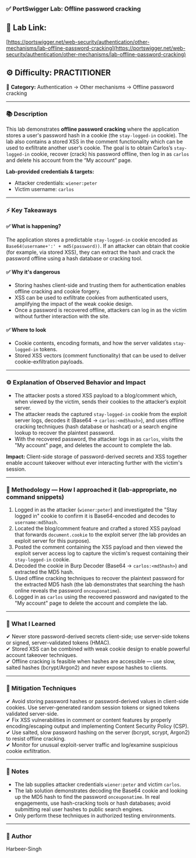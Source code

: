 ### ✅ **PortSwigger Lab: Offline password cracking**

## 🔗 **Lab Link:**

[https://portswigger.net/web-security/authentication/other-mechanisms/lab-offline-password-cracking](https://portswigger.net/web-security/authentication/other-mechanisms/lab-offline-password-cracking)

## ⚙️ **Difficulty:** PRACTITIONER

📂 **Category:** Authentication → Other mechanisms → Offline password cracking

---

### 📚 **Description**

This lab demonstrates **offline password cracking** where the application stores a user's password hash in a cookie (the `stay-logged-in` cookie). The lab also contains a stored XSS in the comment functionality which can be used to exfiltrate another user’s cookie. The goal is to obtain Carlos’s `stay-logged-in` cookie, recover (crack) his password offline, then log in as `carlos` and delete his account from the “My account” page.

**Lab-provided credentials & targets:**

* Attacker credentials: `wiener:peter`
* Victim username: `carlos`

---

### ⚡ **Key Takeaways**

#### ✅ What is happening?

The application stores a predictable `stay-logged-in` cookie encoded as `Base64(username+':' + md5(password))`. If an attacker can obtain that cookie (for example, via stored XSS), they can extract the hash and crack the password offline using a hash database or cracking tool.

#### ✅ Why it's dangerous

* Storing hashes client-side and trusting them for authentication enables offline cracking and cookie forgery.
* XSS can be used to exfiltrate cookies from authenticated users, amplifying the impact of the weak cookie design.
* Once a password is recovered offline, attackers can log in as the victim without further interaction with the site.

#### ✅ Where to look

* Cookie contents, encoding formats, and how the server validates `stay-logged-in` tokens.
* Stored XSS vectors (comment functionality) that can be used to deliver cookie-exfiltration payloads.

---

### ⚙️ **Explanation of Observed Behavior and Impact**

* The attacker posts a stored XSS payload to a blog/comment which, when viewed by the victim, sends their cookies to the attacker’s exploit server.
* The attacker reads the captured `stay-logged-in` cookie from the exploit server logs, decodes it (Base64 → `carlos:<md5hash>`), and uses offline cracking techniques (hash database or hashcat) or a search engine lookup to recover the plaintext password.
* With the recovered password, the attacker logs in as `carlos`, visits the "My account" page, and deletes the account to complete the lab.

**Impact:** Client-side storage of password-derived secrets and XSS together enable account takeover without ever interacting further with the victim's session.

---

### 🧪 Methodology — How I approached it (lab-appropriate, no command snippets)

1. Logged in as the attacker (`wiener:peter`) and investigated the "Stay logged in" cookie to confirm it is Base64-encoded and decodes to `username:md5hash`.
2. Located the blog/comment feature and crafted a stored XSS payload that forwards `document.cookie` to the exploit server (the lab provides an exploit server for this purpose).
3. Posted the comment containing the XSS payload and then viewed the exploit server access log to capture the victim's request containing their `stay-logged-in` cookie.
4. Decoded the cookie in Burp Decoder (Base64 → `carlos:<md5hash>`) and extracted the MD5 hash.
5. Used offline cracking techniques to recover the plaintext password for the extracted MD5 hash (the lab demonstrates that searching the hash online reveals the password `onceuponatime`).
6. Logged in as `carlos` using the recovered password and navigated to the "My account" page to delete the account and complete the lab.

---

### 📝 What I Learned
                
✔ Never store password-derived secrets client-side; use server-side tokens or signed, server-validated tokens (HMAC).                
✔ Stored XSS can be combined with weak cookie design to enable powerful account takeover techniques.              
✔ Offline cracking is feasible when hashes are accessible — use slow, salted hashes (bcrypt/Argon2) and never expose hashes to clients.               

---

### 🔐 Mitigation Techniques

✔ Avoid storing password hashes or password-derived values in client-side cookies. Use server-generated random session tokens or signed tokens validated server-side.                   
✔ Fix XSS vulnerabilities in comment or content features by properly encoding/escaping output and implementing Content Security Policy (CSP).                     
✔ Use salted, slow password hashing on the server (bcrypt, scrypt, Argon2) to resist offline cracking.                       
✔ Monitor for unusual exploit-server traffic and log/examine suspicious cookie exfiltration.                

---

### 🧾 Notes

* The lab supplies attacker credentials `wiener:peter` and victim `carlos`.
* The lab solution demonstrates decoding the Base64 cookie and looking up the MD5 hash to find the password `onceuponatime`. In real engagements, use hash-cracking tools or hash databases; avoid submitting real user hashes to public search engines.
* Only perform these techniques in authorized testing environments.

---

### 👤 Author

Harbeer-Singh
